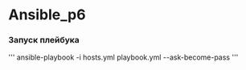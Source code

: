 # Ansible_p6

### Запуск плейбука
'''
ansible-playbook -i hosts.yml playbook.yml --ask-become-pass
'''